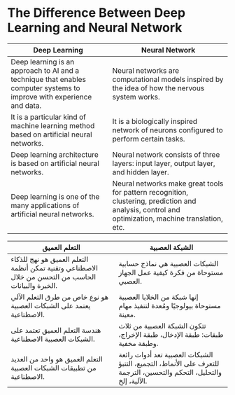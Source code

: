 # The Difference Between Deep Learning and Neural Network

| **Deep Learning** | **Neural Network** |
|------------------|--------------------|
| Deep learning is an approach to AI and a technique that enables computer systems to improve with experience and data. | Neural networks are computational models inspired by the idea of how the nervous system works. |
| It is a particular kind of machine learning method based on artificial neural networks. | It is a biologically inspired network of neurons configured to perform certain tasks. |
| Deep learning architecture is based on artificial neural networks. | Neural network consists of three layers: input layer, output layer, and hidden layer. |
| Deep learning is one of the many applications of artificial neural networks. | Neural networks make great tools for pattern recognition, clustering, prediction and analysis, control and optimization, machine translation, etc. |



| **التعلم العميق** | **الشبكة العصبية** |
|------------------|-------------------|
| التعلم العميق هو نهج للذكاء الاصطناعي وتقنية تمكن أنظمة الحاسب من التحسن من خلال الخبرة والبيانات. | الشبكات العصبية هي نماذج حسابية مستوحاة من فكرة كيفية عمل الجهاز العصبي. |
| هو نوع خاص من طرق التعلم الآلي يعتمد على الشبكات العصبية الاصطناعية. | إنها شبكة من الخلايا العصبية مستوحاة بيولوجيًا ومُعدة لتنفيذ مهام معينة. |
| هندسة التعلم العميق تعتمد على الشبكات العصبية الاصطناعية. | تتكون الشبكة العصبية من ثلاث طبقات: طبقة الإدخال، طبقة الإخراج، وطبقة مخفية. |
| التعلم العميق هو واحد من العديد من تطبيقات الشبكات العصبية الاصطناعية. | الشبكات العصبية تعد أدوات رائعة للتعرف على الأنماط، التجميع، التنبؤ والتحليل، التحكم والتحسين، الترجمة الآلية، إلخ. |

